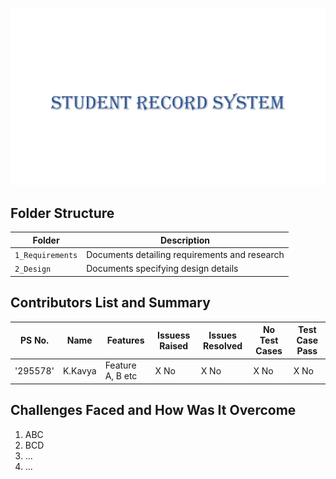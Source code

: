 ![STUDENT RECORD SYSTEM](https://github.com/295578/mini_project29/blob/main/Images/srs.JPG)
## Folder Structure
Folder             | Description
-------------------| -----------------------------------------
`1_Requirements`   | Documents detailing requirements and research
`2_Design`         | Documents specifying design details
## Contributors List and Summary

PS No. |  Name   |    Features    | Issuess Raised |Issues Resolved|No Test Cases|Test Case Pass
-------|---------|----------------|----------------|---------------|-------------|--------------
'295578' |K.Kavya  | Feature A, B etc    | X No     | X No   |X No   |X No          

## Challenges Faced and How Was It Overcome

1. ABC
2. BCD
3. ...
4. ...
